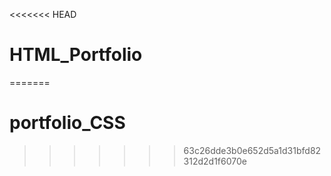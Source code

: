 <<<<<<< HEAD
# HTML_Portfolio
=======
# portfolio_CSS
>>>>>>> 63c26dde3b0e652d5a1d31bfd82312d2d1f6070e
